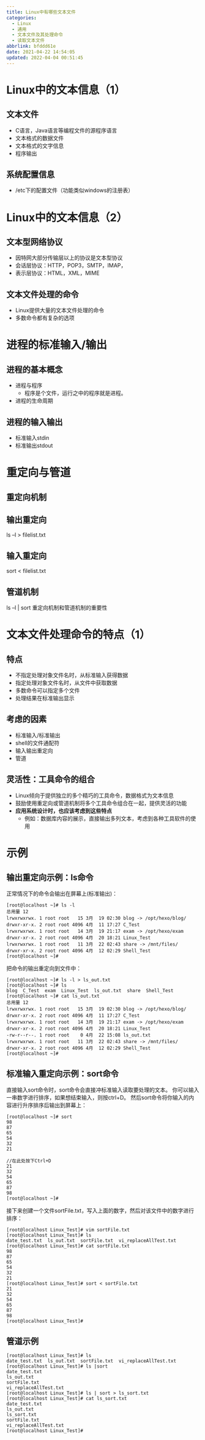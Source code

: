 ```yaml
---
title: Linux中有哪些文本文件
categories: 
  - Linux
  - 通用
  - 文本文件及其处理命令
  - 读取文本文件
abbrlink: bfddd61e
date: 2021-04-22 14:54:05
updated: 2022-04-04 00:51:45
---
```

# Linux中的文本信息（1）
## 文本文件
- C语言，Java语言等编程文件的源程序语言
- 文本格式的数据文件
- 文本格式的文字信息
- 程序输出

## 系统配置信息
- /etc下的配置文件（功能类似windows的注册表）

# Linux中的文本信息（2）
## 文本型网络协议
- 因特网大部分传输层以上的协议是文本型协议
- 会话层协议：HTTP，POP3，SMTP，IMAP，
- 表示层协议：HTML，XML，MIME

## 文本文件处理的命令
- Linux提供大量的文本文件处理的命令
- 多数命令都有复杂的选项

# 进程的标准输入/输出
## 进程的基本概念
- 进程与程序
  - 程序是个文件，运行之中的程序就是进程。
- 进程的生命周期

## 进程的输入输出
- 标准输入stdin
- 标准输出stdout

# 重定向与管道
## 重定向机制

## 输出重定向
ls –l > filelist.txt
## 输入重定向
sort   < filelist.txt
## 管道机制
ls –l | sort
重定向机制和管道机制的重要性

# 文本文件处理命令的特点（1）
## 特点
- 不指定处理对象文件名时，从标准输入获得数据
- 指定处理对象文件名时，从文件中获取数据
- 多数命令可以指定多个文件
- 处理结果在标准输出显示

## 考虑的因素
- 标准输入/标准输出
- shell的文件通配符
- 输入输出重定向
- 管道

## 灵活性：工具命令的组合
- Linux倾向于提供独立的多个精巧的工具命令，数据格式为文本信息
- 鼓励使用重定向或管道机制将多个工具命令组合在一起，提供灵活的功能
- **应用系统设计时，也应该考虑到这些特点**
  - 例如：数据库内容的展示，直接输出多列文本，考虑到各种工具软件的使用

# 示例
## 输出重定向示例：ls命令
正常情况下的命令会输出在屏幕上(标准输出)：
```
[root@localhost ~]# ls -l
总用量 12
lrwxrwxrwx. 1 root root   15 3月  19 02:30 blog -> /opt/hexo/blog/
drwxr-xr-x. 2 root root 4096 4月  11 17:27 C_Test
lrwxrwxrwx. 1 root root   14 3月  19 21:17 exam -> /opt/hexo/exam
drwxr-xr-x. 2 root root 4096 4月  20 18:21 Linux_Test
lrwxrwxrwx. 1 root root   11 3月  22 02:43 share -> /mnt/files/
drwxr-xr-x. 2 root root 4096 4月  12 02:29 Shell_Test
[root@localhost ~]#
```
把命令的输出重定向到文件中：
```
[root@localhost ~]# ls -l > ls_out.txt
[root@localhost ~]# ls
blog  C_Test  exam  Linux_Test  ls_out.txt  share  Shell_Test
[root@localhost ~]# cat ls_out.txt 
总用量 12
lrwxrwxrwx. 1 root root   15 3月  19 02:30 blog -> /opt/hexo/blog/
drwxr-xr-x. 2 root root 4096 4月  11 17:27 C_Test
lrwxrwxrwx. 1 root root   14 3月  19 21:17 exam -> /opt/hexo/exam
drwxr-xr-x. 2 root root 4096 4月  20 18:21 Linux_Test
-rw-r--r--. 1 root root    0 4月  22 15:08 ls_out.txt
lrwxrwxrwx. 1 root root   11 3月  22 02:43 share -> /mnt/files/
drwxr-xr-x. 2 root root 4096 4月  12 02:29 Shell_Test
[root@localhost ~]# 
```
## 标准输入重定向示例：sort命令
直接输入sort命令时，sort命令会直接冲标准输入读取要处理的文本。
你可以输入一串数字进行排序，如果想结束输入，则按ctrl+D。
然后sort命令将你输入的内容进行升序排序后输出到屏幕上：
```
[root@localhost ~]# sort
98
87
65
54
32
21

//在此处按下Ctrl+D
21
32
54
65
87
98
[root@localhost ~]# 
```
接下来创建一个文件sortFile.txt，写入上面的数字，然后对该文件中的数字进行排序：
```
[root@localhost Linux_Test]# vim sortFile.txt
[root@localhost Linux_Test]# ls
date_test.txt  ls_out.txt  sortFile.txt  vi_replaceAllTest.txt
[root@localhost Linux_Test]# cat sortFile.txt 
98
87
65
54
32
21
[root@localhost Linux_Test]# sort < sortFile.txt 
21
32
54
65
87
98
[root@localhost Linux_Test]# 
```
## 管道示例
```
[root@localhost Linux_Test]# ls
date_test.txt  ls_out.txt  sortFile.txt  vi_replaceAllTest.txt
[root@localhost Linux_Test]# ls |sort
date_test.txt
ls_out.txt
sortFile.txt
vi_replaceAllTest.txt
[root@localhost Linux_Test]# ls | sort > ls_sort.txt
[root@localhost Linux_Test]# cat ls_sort.txt 
date_test.txt
ls_out.txt
ls_sort.txt
sortFile.txt
vi_replaceAllTest.txt
[root@localhost Linux_Test]#
```
